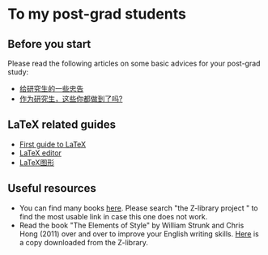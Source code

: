 # To my post-grad students



## Before you start

Please read the following articles on some basic advices for your post-grad study:

- [给研究生的一些忠告](http://sixf.org/files/others/ModestAdvice.pdf)
- [作为研究生，这些你都做到了吗?](https://mp.weixin.qq.com/s/A-9HTiefweSP1CvJrcSirA)

## LaTeX related guides

- [First guide to LaTeX](https://mirrors.nic.cz/tex-archive/info/lshort/english/lshort.pdf)
- [LaTeX editor](https://github.com/lzhangup/pg-resources/files/6258028/LaTeX.Sublime.Text.pdf)
- [LaTeX图形](http://www.ctex.org/documents/latex/graphics/node2.html)

## Useful resources

- You can find many books [here](https://z-lib.org). Please search "the Z-library project " to find the most usable link in case this one does not work.
- Read the book "The Elements of Style" by William Strunk and Chris Hong (2011) over and over to improve your English writing skills. [Here](https://github.com/lzhangup/pg-resources/files/6258685/The.Elements.of.Style.2011.by.William.Strunk.Chris.Hong.pdf)
 is a copy downloaded from the Z-library.
